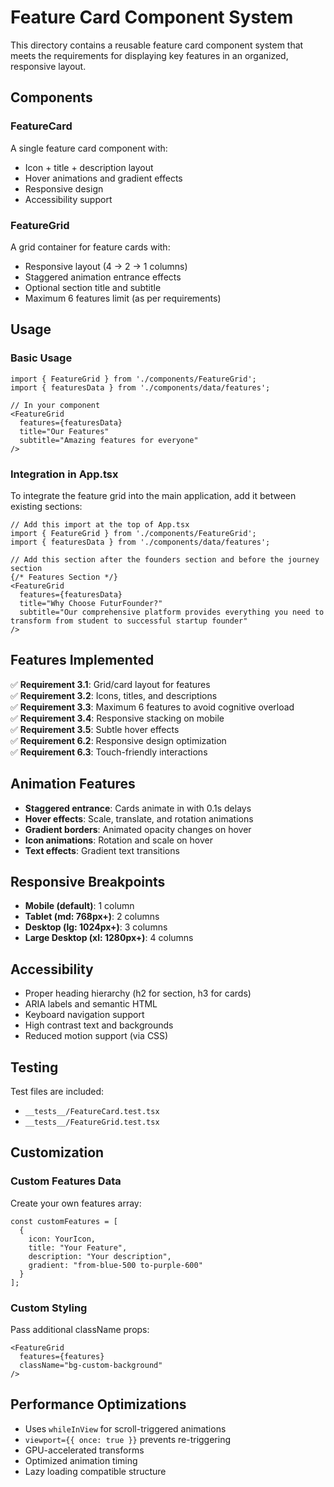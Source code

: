 # Feature Card Component System

This directory contains a reusable feature card component system that meets the requirements for displaying key features in an organized, responsive layout.

## Components

### FeatureCard
A single feature card component with:
- Icon + title + description layout
- Hover animations and gradient effects
- Responsive design
- Accessibility support

### FeatureGrid
A grid container for feature cards with:
- Responsive layout (4 → 2 → 1 columns)
- Staggered animation entrance effects
- Optional section title and subtitle
- Maximum 6 features limit (as per requirements)

## Usage

### Basic Usage
```tsx
import { FeatureGrid } from './components/FeatureGrid';
import { featuresData } from './components/data/features';

// In your component
<FeatureGrid
  features={featuresData}
  title="Our Features"
  subtitle="Amazing features for everyone"
/>
```

### Integration in App.tsx
To integrate the feature grid into the main application, add it between existing sections:

```tsx
// Add this import at the top of App.tsx
import { FeatureGrid } from './components/FeatureGrid';
import { featuresData } from './components/data/features';

// Add this section after the founders section and before the journey section
{/* Features Section */}
<FeatureGrid
  features={featuresData}
  title="Why Choose FuturFounder?"
  subtitle="Our comprehensive platform provides everything you need to transform from student to successful startup founder"
/>
```

## Features Implemented

✅ **Requirement 3.1**: Grid/card layout for features  
✅ **Requirement 3.2**: Icons, titles, and descriptions  
✅ **Requirement 3.3**: Maximum 6 features to avoid cognitive overload  
✅ **Requirement 3.4**: Responsive stacking on mobile  
✅ **Requirement 3.5**: Subtle hover effects  
✅ **Requirement 6.2**: Responsive design optimization  
✅ **Requirement 6.3**: Touch-friendly interactions  

## Animation Features

- **Staggered entrance**: Cards animate in with 0.1s delays
- **Hover effects**: Scale, translate, and rotation animations
- **Gradient borders**: Animated opacity changes on hover
- **Icon animations**: Rotation and scale on hover
- **Text effects**: Gradient text transitions

## Responsive Breakpoints

- **Mobile (default)**: 1 column
- **Tablet (md: 768px+)**: 2 columns  
- **Desktop (lg: 1024px+)**: 3 columns
- **Large Desktop (xl: 1280px+)**: 4 columns

## Accessibility

- Proper heading hierarchy (h2 for section, h3 for cards)
- ARIA labels and semantic HTML
- Keyboard navigation support
- High contrast text and backgrounds
- Reduced motion support (via CSS)

## Testing

Test files are included:
- `__tests__/FeatureCard.test.tsx`
- `__tests__/FeatureGrid.test.tsx`

## Customization

### Custom Features Data
Create your own features array:

```tsx
const customFeatures = [
  {
    icon: YourIcon,
    title: "Your Feature",
    description: "Your description",
    gradient: "from-blue-500 to-purple-600"
  }
];
```

### Custom Styling
Pass additional className props:

```tsx
<FeatureGrid 
  features={features}
  className="bg-custom-background"
/>
```

## Performance Optimizations

- Uses `whileInView` for scroll-triggered animations
- `viewport={{ once: true }}` prevents re-triggering
- GPU-accelerated transforms
- Optimized animation timing
- Lazy loading compatible structure